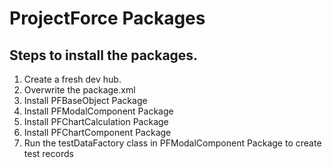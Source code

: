 # ProjectForce Packages

## Steps to install the packages. 
1. Create a fresh dev hub.
2. Overwrite the package.xml  
3. Install PFBaseObject Package
4. Install PFModalComponent Package
5. Install PFChartCalculation Package
6. Install PFChartComponent Package
7. Run the testDataFactory class in PFModalComponent Package to create test records
